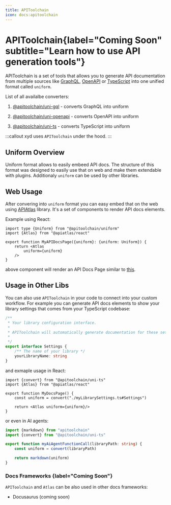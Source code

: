 ```yaml
---
title: APIToolchain
icon: docs:apitoolchain
---
```


# APIToolchain{label="Coming Soon" subtitle="Learn how to use API generation tools"}

APIToolchain is a set of tools that allows you to generate API documentation from multiple sources like [GraphQL](https://graphql.org/), [OpenAPI](https://www.openapis.org) or [TypeScript](https://www.typescriptlang.org/) into one unified format called `uniform`.

List of all availalbe converters:
1. [@apitoolchain/uni-gql](https://github.com/livesession/xyd) - converts GraphQL into uniform

2. [@apitoolchain/uni-openapi](https://github.com/livesession/xyd) - converts OpenAPI into uniform

3. [@apitoolchain/uni-ts](https://github.com/livesession/xyd) - converts TypeScript into uniform

:::callout
xyd uses `APIToolchain` under the hood.
:::

## Uniform Overview

Uniform format allows to easily embeed API docs. The structure of this format was designed to easily use that on web and make them extendable with plugins. Additionaly `uniform` can be used by other libraries.

## Web Usage 
After convering into `uniform` format you can easy embed that on the web using [APIAtlas](https://apiatlas.dev) library.
It's a set of components to render API docs elements.

Example using React:
```tsx
import type {Uniform} from "@apitoolchain/uniform"
import {Atlas} from "@apiatlas/react"

export function MyAPIDocsPage({uniform}: {uniform: Uniform}) {
    return <Atlas
        uniform={uniform}
    />
}
```
above component will render an API Docs Page similar to [this](#).

## Usage in Other Libs

You can also use `APIToolchain` in your code to connect into your custom workflow. 
For example you can generate API docs elements to show your library settings that comes from your TypeScript codebase:
```ts myLibrarySettings.ts
/**
 * Your library configuration interface.
 * 
 * APIToolchain will automatically generate documentation for these settings.
 * 
 */
export interface Settings {
    /** The name of your library */
    yourLibraryName: string
}
```

and exmaple usage in React:
```tsx
import {convert} from "@apitoolchain/uni-ts"
import {Atlas} from "@apiatlas/react"

export function MyDocsPage() {
    const uniform = convert("./myLibrarySettings.ts#Settings")

    return <Atlas uniform={uniform}/>
}
```

or even in AI agents:
```ts
import {markdown} from "apitoolchain"
import {convert} from "@apitoolchain/uni-ts"

export function myAiAgentFunctionCall(libraryPath: string) {
    const uniform = convert(libraryPath)

    return markdown(uniform)
} 
```

### Docs Frameworks {label="Coming Soon"}
`APIToolchain` and `Atlas` can be also used in other docs frameworks:

* Docusaurus (coming soon)
